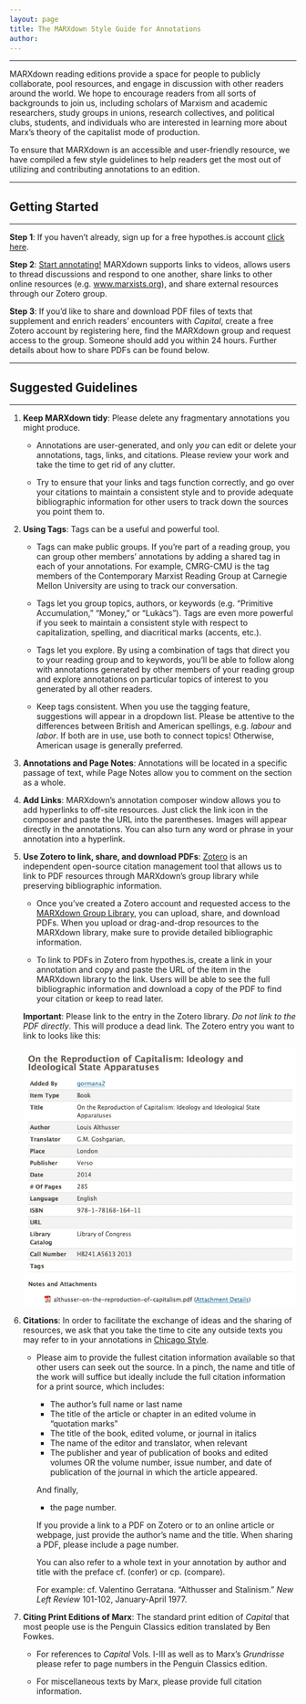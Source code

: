 ```yaml
---
layout: page
title: The MARXdown Style Guide for Annotations
author:
---
```


* * *

MARXdown reading editions provide a space for people to publicly collaborate, pool resources, and engage in discussion with other readers around the world. We hope to encourage readers from all sorts of backgrounds to join us, including scholars of Marxism and academic researchers, study groups in unions, research collectives, and political clubs, students, and individuals who are interested in learning more about Marx’s theory of the capitalist mode of production.

To ensure that MARXdown is an accessible and user-friendly resource, we have compiled a few style guidelines to help readers get the most out of utilizing and contributing annotations to an edition.

* * *

## Getting Started

* * *

**Step 1**: If you haven’t already, sign up for a free hypothes.is account [click here](https://hypothes.is/signup).

**Step 2**: [Start annotating!](https://web.hypothes.is/quick-start-guide-for-students/) MARXdown supports links to videos, allows users to thread discussions and respond to one another, share links to other online resources (e.g. www.marxists.org), and share external resources through our Zotero group.

**Step 3**: If you’d like to share and download PDF files of texts that supplement and enrich readers’ encounters with *Capital*, create a free Zotero account by registering here, find the MARXdown group and request access to the group. Someone should add you within 24 hours. Further details about how to share PDFs can be found below.

* * *

## Suggested Guidelines

* * *

1. **Keep MARXdown tidy**: Please delete any fragmentary annotations you might produce.

    * Annotations are user-generated, and only *you* can edit or delete your annotations, tags, links, and citations. Please review your work and take the time to get rid of any clutter.

    * Try to ensure that your links and tags function correctly, and go over your citations to maintain a consistent style and to provide adequate bibliographic information for other users to track down the sources you point them to.

2. **Using Tags**: Tags can be a useful and powerful tool.

    * Tags can make public groups. If you’re part of a reading group, you can group other members’ annotations by adding a shared tag in each of your annotations. For example, CMRG-CMU is the tag members of the Contemporary Marxist Reading Group at Carnegie Mellon University are using to track our conversation.

    * Tags let you group topics, authors, or keywords (e.g. “Primitive Accumulation,” “Money,” or “Lukàcs”). Tags are even more powerful if you seek to maintain a consistent style with respect to capitalization, spelling, and diacritical marks (accents, etc.).

    * Tags let you explore. By using a combination of tags that direct you to your reading group and to keywords, you’ll be able to follow along with annotations generated by other members of your reading group and explore annotations on particular topics of interest to you generated by all other readers.

    * Keep tags consistent. When you use the tagging feature, suggestions will appear in a dropdown list. Please be attentive to the differences between British and American spellings, e.g. *labour* and *labor*. If both are in use, use both to connect topics! Otherwise, American usage is generally preferred.

3. **Annotations and Page Notes**: Annotations will be located in a specific passage of text, while Page Notes allow you to comment on the section as a whole.

4. **Add Links**: MARXdown’s annotation composer window allows you to add hyperlinks to off-site resources. Just click the link icon in the composer and paste the URL into the parentheses. Images will appear directly in the annotations. You can also turn any word or phrase in your annotation into a hyperlink.

5. **Use Zotero to link, share, and download PDFs**: [Zotero](https://www.zotero.org/) is an independent open-source citation management tool that allows us to link to PDF resources through MARXdown’s group library while preserving bibliographic information.

    * Once you’ve created a Zotero account and requested access to the [MARXdown Group Library](https://www.zotero.org/groups/2436272/marxdown), you can upload, share, and download PDFs. When you upload or drag-and-drop resources to the MARXdown library, make sure to provide detailed bibliographic information.

    * To link to PDFs in Zotero from hypothes.is, create a link in your annotation and copy and paste the URL of the item in the MARXdown library to the link. Users will be able to see the full bibliographic information and download a copy of the PDF to find your citation or keep to read later.

    **Important**: Please link to the entry in the Zotero library. *Do not link to the PDF directly*. This will produce a dead link. The Zotero entry you want to link to looks like this:

    ![zotero-example](/assets/zotero-example.png)


6. **Citations**: In order to facilitate the exchange of ideas and the sharing of resources, we ask that you take the time to cite any outside texts you may refer to in your annotations in [Chicago Style](https://owl.purdue.edu/owl/research_and_citation/chicago_manual_17th_edition/cmos_formatting_and_style_guide/books.html).

    * Please aim to provide the fullest citation information available so that other users can seek out the source. In a pinch, the name and title of the work will suffice but ideally include the full citation information for a print source, which includes:

        * The author’s full name or last name
        * The title of the article or chapter in an edited volume in “quotation marks”
        * The title of the book, edited volume, or journal in italics
        * The name of the editor and translator, when relevant
        * The publisher and year of publication of books and edited volumes OR the volume number, issue number, and date of publication of the journal in which the article appeared.

      And finally,

        * the page number.

      If you provide a link to a PDF on Zotero or to an online article or webpage,  just provide the author’s name and the title. When sharing a PDF, please include a page number.

      You can also refer to a whole text in your annotation by author and title with the preface cf. (confer) or cp. (compare).

      For example:  cf. Valentino Gerratana. “Althusser and Stalinism.” *New Left Review* 101-102, January-April 1977.

7. **Citing Print Editions of Marx**: The standard print edition of *Capital* that most people use is the Penguin Classics edition translated by Ben Fowkes.

    * For references to *Capital* Vols. I-III as well as to Marx’s *Grundrisse* please refer to page numbers in the Penguin Classics edition.

    * For miscellaneous texts by Marx, please provide full citation information.
